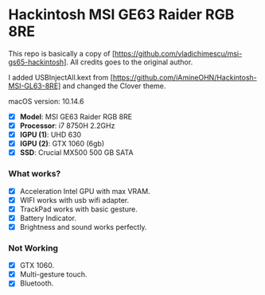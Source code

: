 # Hackintosh MSI GE63 Raider RGB 8RE

This repo is basically a copy of [https://github.com/vladichimescu/msi-gs65-hackintosh]. All credits goes to the original author.

I added USBInjectAll.kext from [https://github.com/iAmineOHN/Hackintosh-MSI-GL63-8RE] and changed the Clover theme.

macOS version: 10.14.6


- [x] <b>Model</b>: MSI GE63 Raider RGB 8RE
- [x] <b>Processor</b>: i7 8750H 2.2GHz
- [x] <b>IGPU (1)</b>: UHD 630
- [x] <b>IGPU (2)</b>: GTX 1060 (6gb)
- [x] <b>SSD</b>: Crucial MX500 500 GB SATA

### What works?

- [x] Acceleration Intel GPU with max VRAM.
- [x] WIFI works with usb wifi adapter.
- [x] TrackPad works with basic gesture.
- [x] Battery Indicator.
- [x] Brightness and sound works perfectly.

### Not Working

- [x] GTX 1060.
- [x] Multi-gesture touch.
- [x] Bluetooth.
